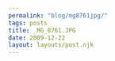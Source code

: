 ```yaml
---
permalink: "blog/mg8761jpg/"
tags: posts
title: _MG_8761.JPG
date: 2009-12-22
layout: layouts/post.njk
---
```


